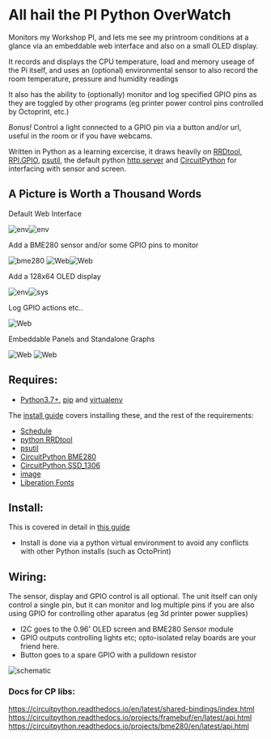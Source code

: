 # All hail the PI Python OverWatch

Monitors my Workshop PI, and lets me see my printroom conditions at a glance via an embeddable web interface and also on a small OLED display. 

It records and displays the CPU temperature, load and memory useage of the Pi itself, and uses an (optional) environmental sensor to also record the room temperature, pressure and humidity readings

It also has the ability to (optionally) monitor and log specified GPIO pins as they are toggled by other programs (eg printer power control pins controlled by Octoprint, etc.)

_Bonus!_ Control a light connected to a GPIO pin via a button and/or url, useful in the room or if you have webcams.

Written in Python as a learning excercise, it draws heavily on [RRDtool](https://pypi.org/project/rrdtool/), [RPI.GPIO](https://pypi.org/project/RPi.GPIO/), [psutil](https://pypi.org/project/psutil/), the default python [http.server](https://docs.python.org/3/library/http.server.html) and [CircuitPython](https://github.com/adafruit/circuitpython) for interfacing with sensor and screen.

## A Picture is Worth a Thousand Words

Default Web Interface

![env](/images/default-main.png)![env](/images/default-graphs.png)

Add a BME280 sensor and/or some GPIO pins to monitor

![bme280](/images/pihat-bme280-thumb.jpg)
![Web](/images/workshop-main.png)![Web](/images/workshop-graphs.png)

Add a 128x64 OLED display

![env](/images/pihat-env-thumb.jpg)![sys](/images/pihat-sys-thumb.jpg)

Log GPIO actions etc..

![Web](/images/workshop-log.png)

Embeddable Panels and Standalone Graphs

![Web](/images/workshop-sys-panel.png)
![Web](/images/workshop-humi-graph.png)

## Requires:
* [Python3.7+](https://www.python.org/), [pip](https://pypi.org/project/pip/) and [virtualenv](https://pypi.org/project/virtualenv/)

The [install guide](VENV.md) covers installing these, and the rest of the requirements:
* [Schedule](https://github.com/dbader/schedule)
* [python RRDtool](https://pythonhosted.org/rrdtool/index.html)
* [psutil](https://psutil.readthedocs.io/en/latest/)
* [CircuitPython BME280](https://github.com/adafruit/Adafruit_CircuitPython_BME280)
* [CircuitPython SSD_1306](https://github.com/adafruit/Adafruit_CircuitPython_SSD1306)
* [image](https://pypi.org/project/image/)
* [Liberation Fonts](https://en.wikipedia.org/wiki/Liberation_fonts)

## Install:
This is covered in detail in [this guide](VENV.md)
- Install is done via a python virtual environment to avoid any conflicts with other Python installs (such as OctoPrint)

## Wiring:
The sensor, display and GPIO control is all optional. The unit itself can only control a single pin, but it can monitor and log multiple pins if you are also using GPIO for controlling other aparatus (eg 3d printer power supplies)
* I2C goes to the 0.96' OLED screen and BME280 Sensor module
* GPIO outputs controlling lights etc; opto-isolated relay boards are your friend here.
* Button goes to a spare GPIO with a pulldown resistor

![schematic](/images/OverWatch-hardware-small.png)

### Docs for CP libs:
https://circuitpython.readthedocs.io/en/latest/shared-bindings/index.html
https://circuitpython.readthedocs.io/projects/framebuf/en/latest/api.html
https://circuitpython.readthedocs.io/projects/bme280/en/latest/api.html
